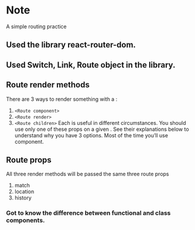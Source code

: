 # Note

A simple routing practice 

## Used the library react-router-dom. 
## Used Switch, Link, Route object in the library.

## Route render methods
There are 3 ways to render something with a <Route>:
1. ```<Route component>```
2. ```<Route render>```
3. ```<Route children>```
Each is useful in different circumstances. You should use only one of these props on a given <Route>. See their explanations below to understand why you have 3 options. Most of the time you’ll use component.
 
## Route props
All three render methods will be passed the same three route props
1. match
2. location
3. history

### Got to know the difference between functional and class components.
